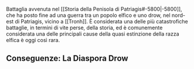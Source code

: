 Battaglia avvenuta nel [[Storia della Penisola di Patriagis#-5800|-5800]], che ha posto fine ad una guerra tra un popolo elfico e uno drow, nel nord-est di Patriagis, vicino a [[Tronh]].
È considerata una delle più catastrofiche battaglie, in termini di vite perse, della storia, ed è comunemente considerata una delle principali cause della quasi estinzione della razza elfica è oggi così rara. 

## Conseguenze: La Diaspora Drow
